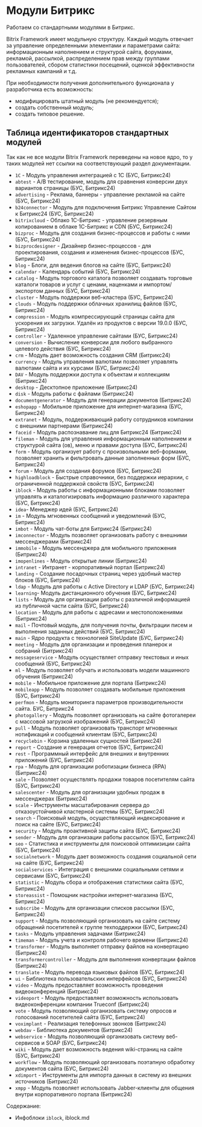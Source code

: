 # Модули Битрикс
Работаем со стандартными модулями в Битрикс.

Bitrix Framework имеет модульную структуру. Каждый модуль отвечает за управление определенными элементами и параметрами сайта: информационным наполнением и структурой сайта, форумами, рекламой, рассылкой, распределением прав между группами пользователей, сбором статистики посещений, оценкой эффективности рекламных кампаний и т.д.

При необходимости получения дополнительного функционала у разработчика есть возможность:
- модифицировать штатный модуль (не рекомендуется);
- создать собственный модуль;
- создать типовое решение.

## Таблица идентификаторов стандартных модулей
Так как не все модули Bitrix Framework переведены на новое ядро, то у таких модулей нет ссылки на соответствующий раздел документации.

- `1С` - Модуль управления интеграцией с 1С (БУС, Битрикс24)
- `abtest` - А/В тестирование, модуль для сравнения конверсии двух вариантов страницы (БУС, Битрикс24)
- `advertising` - Реклама, баннеры - управление рекламой на сайте (БУС, Битрикс24)
- `b24connector` - Модуль для подключения Битрикс Управление Сайтом к Битрикс24 (БУС, Битрикс24)
- `bitrixcloud` - Облако 1С-Битрикс - управление резервным копированием в облаке 1С-Битрикс и CDN (БУС, Битрикс24)
- `bizproc` - Модуль для создания бизнес-процессов и работы с ними (БУС, Битрикс24)
- `bizprocdesigner` - Дизайнер бизнес-процессов - для проектирования, создания и изменения бизнес-процессов (БУС, Битрикс24)
- `blog` - Блоги, для ведения блогов на сайте (БУС, Битрикс24)
- `calendar` - Календарь событий (БУС, Битрикс24)
- `catalog` - Модуль торгового каталога позволяет создавать торговые каталоги товаров и услуг с ценами, наценками и импортом/экспортом данных (БУС, Битрикс24)
- `cluster` - Модуль поддержки веб-кластера (БУС, Битрикс24)
- `clouds` - Модуль поддержки облачных хранилищ файлов (БУС, Битрикс24)
- `compression` - Модуль компрессирующий страницы сайта для ускорения их загрузки. Удалён из продуктов с версии 19.0.0 (БУС, Битрикс24)
- `controller` - Удаленное управление сайтами (БУС, Битрикс24)
- `conversion` - Вычисление конверсии для любого выбранного целевого действия (БУС, Битрикс24)
- `crm` - Модуль дает возможность создания CRM (Битрикс24)
- `currency` - Модуль управления валютами позволяет управлять валютами сайта и их курсами (БУС, Битрикс24)
- `DAV` - Модуль поддержки доступа к объектам и коллекциям (Битрикс24)
- `desktop` - Десктопное приложение (Битрикс24)
- `disk` - Модуль работы с файлами (Битрикс24)
- `documentgenerator` - Модуль для генерации документов (Битрикс24)
- `eshopapp` - Мобильное приложение для интернет-магазина (БУС, Битрикс24)
- `extranet` - Модуль, поддерживающий работу сотрудников компании с внешними партнерами (Битрикс24)
- `faceid` - Модуль распознавание лиц для Битрикс24 (Битрикс24)
- `fileman` - Модуль для управления информационным наполнением и структурой сайта (ов), меню и правами доступа (БУС, Битрикс24)
- `form` - Модуль организует работу с произвольными веб-формами, позволяет хранить и фильтровать данные заполненных форм (БУС, Битрикс24)
- `forum` - Модуль для создания форумов (БУС, Битрикс24)
- `highloadblock` - Быстрые справочники, без поддержки иерархии, с ограниченной поддержкой свойств (БУС, Битрикс24)
- `iblock` - Модуль работы с информационными блоками позволяет управлять и каталогизировать информацию различного характера (БУС, Битрикс24)
- `idea`- Менеджер идей (БУС, Битрикс24)
- `im` - Модуль мгновенных сообщений и уведомлений (БУС, Битрикс24)
- `imbot` - Модуль чат-боты для Битрикс24 (Битрикс24)
- `imconnector` - Модуль позволяет организовать работу с внешними мессенджерами (Битрикс24)
- `immobile` - Модуль мессенджера для мобильного приложения (Битрикс24)
- `imopenlines` - Модуль открытые линии (Битрикс24)
- `intranet` - Интранет - корпоративный портал (Битрикс24)
- `landing` - Создание посадочных страниц через удобный мастер блоков (БУС, Битрикс24)
- `ldap` - Модуль для работы с Active Directory и LDAP (БУС, Битрикс24)
- `learning`- Модуль дистанционного обучения (БУС, Битрикс24)
- `lists` - Модуль для организации работы с различной информацией из публичной части сайта (БУС, Битрикс24)
- `location` - Модуль для работы с адресами и местоположениями (Битрикс24)
- `mail` - Почтовый модуль, для получения почты, фильтрации писем и выполнения заданных действий (БУС, Битрикс24)
- `main` - Ядро продукта с технологией SiteUpdate (БУС, Битрикс24)
- `meeting` - Модуль для организации и проведения планерок и собраний (Битрикс24)
- `messageservice` - Модуль осуществляет отправку текстовых и иных сообщений (БУС, Битрикс24)
- `ml` - Модуль позволяет обучать и использовать модели машинного обучения (Битрикс24)
- `mobile` - Мобильное приложение для портала (Битрикс24)
- `mobileapp` - Модуль позволяет создавать мобильные приложения (БУС, Битрикс24)
- `perfmon` - Модуль мониторинга параметров производительности сайта.	БУС, Битрикс24
- `photogallery` - Модуль позволяет организовать на сайте фотогалереи с массовой загрузкой изображений (БУС, Битрикс24)
- `pull` - Модуль позволяет организовать транспорт мгновенных нотификаций и сообщений клиентам (БУС, Битрикс24)
- `recyclebin` - Корзина удаленных сущностей (Битрикс24)
- `report` - Создание и генерация отчетов (БУС, Битрикс24)
- `rest` - Программный интерфейс для внешних и внутренних приложений (БУС, Битрикс24)
- `rpa` - Модуль для организации роботизации бизнеса (RPA) (Битрикс24)
- `sale` - Позволяет осуществлять продажи товаров посетителям сайта (БУС, Битрикс24)
- `salescenter` - Модуль для организации удобных продаж в мессенджерах (Битрикс24)
- `scale` - Инструменты масштабирования сервера до отказоустойчивой кластерной системы (БУС, Битрикс24)
- `search` - Поисковый модуль, осуществляющий индексирование и поиск на сайте (БУС, Битрикс24)
- `security` - Модуль проактивной защиты сайта (БУС, Битрикс24)
- `sender` - Модуль для организации работы рассылок (БУС, Битрикс24)
- `seo` - Статистика и инструменты для поисковой оптимизиции сайта (БУС, Битрикс24)
- `socialnetwork` - Модуль дает возможность создания социальной сети на сайте (БУС, Битрикс24)
- `socialservices` - Интеграция с внешними социальными сетями и сервисами (БУС, Битрикс24)
- `statistic` - Модуль сбора и отображения статистики сайта (БУС, Битрикс24)
- `storeassist` - Помощник настройки интернет-магазина (БУС, Битрикс24)
- `subscribe` - Модуль для организации списков рассылки (БУС, Битрикс24)
- `support` - Модуль позволяющий организовать на сайте систему обращений посетителей к группе техподдержки (БУС, Битрикс24)
- `tasks` - Модуль управления задачами (Битрикс24)
- `timeman` - Модуль учета и контроля рабочего времени (Битрикс24)
- `transformer` - Модуль выполняет отправку файлов на конвертацию (Битрикс24)
- `transformercontroller` - Модуль для выполнения конвертации файлов (Битрикс24)
- `translate` - Модуль перевода языковых файлов (БУС, Битрикс24)
- `ui` - Библиотека пользовательских интерфейсов (БУС, Битрикс24)
- `video` - Модуль предоставляет возможность проведения видеоконференций (Битрикс24)
- `videoport` - Модуль предоставляет возможность использовать видеоконференции компании Trueconf (Битрикс24)
- `vote` - Модуль позволяющий организовать систему опросов и голосований посетителей сайта (БУС, Битрикс24)
- `voximplant` - Реализация телефонных звонков (Битрикс24)
- `webdav` - Библиотека документов (Битрикс24)
- `webservice` - Модуль позволяющий организовать систему веб-сервисов и SOAP (БУС, Битрикс24)
- `wiki` - Модуль дает возможность ведения wiki-страниц на сайте (БУС, Битрикс24)
- `workflow` - Модуль позволяющий организовать поэтапную обработку документов сайта (БУС, Битрикс24)
- `xdimport` - Инструменты для импорта данных в систему из внешних источников (Битрикс24)
- `xmpp` - Модуль позволяет использовать Jabber-клиенты для общения внутри корпоративного портала (Битрикс24)

Содержание:
- Инфоблоки `iblock`, iblock.md
